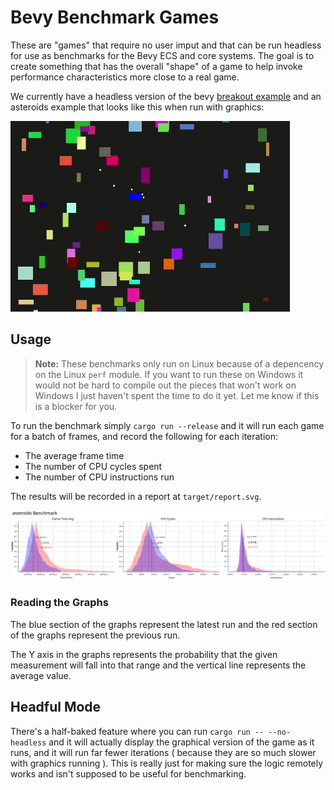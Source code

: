 # Bevy Benchmark Games

These are "games" that require no user imput and that can be run headless for use as benchmarks for the Bevy ECS and core systems. The goal is to create something that has the overall "shape" of a game to help invoke performance characteristics more close to a real game.

We currently have a headless version of the bevy [breakout example][be] and an asteroids example that looks like this when run with graphics:

[be]: https://github.com/bevyengine/bevy/blob/master/examples/game/breakout.rs

![asteroids](./doc/asteroids.gif)

## Usage

> **Note:** These benchmarks only run on Linux because of a depencency on the Linux `perf` module. If you want to run these on Windows it would not be hard to compile out the pieces that won't work on Windows I just haven't spent the time to do it yet. Let me know if this is a blocker for you.

To run the benchmark simply `cargo run --release` and it will run each game for a batch of frames, and record the following for each iteration:

- The average frame time
- The number of CPU cycles spent
- The number of CPU instructions run

The results will be recorded in a report at `target/report.svg`.

![Report example](./doc/report-example.svg)

### Reading the Graphs

The blue section of the graphs represent the latest run and the red section of the graphs represent the previous run.

The Y axis in the graphs represents the probability that the given measurement will fall into that range and the vertical line represents the average value.

## Headful Mode

There's a half-baked feature where you can run `cargo run -- --no-headless` and it will actually display the graphical version of the game as it runs, and it will run far fewer iterations ( because they are so much slower with graphics running ). This is really just for making sure the logic remotely works and isn't supposed to be useful for benchmarking.

